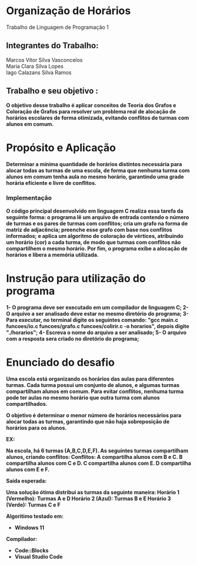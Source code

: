 # Organização de Horários
Trabalho de Linguagem de Programação 1
## Integrantes do Trabalho:
Marcos Vitor Silva Vasconcelos <br>
Maria Clara Silva Lopes <br>
Iago Calazans Silva Ramos <br>
## Trabalho e seu objetivo <b>:

O objetivo desse trabalho é aplicar conceitos de Teoria dos Grafos e Coloração de Grafos para resolver um problema real de alocação de horários escolares de forma otimizada, evitando conflitos de turmas com alunos em comum.

# Propósito e Aplicação

Determinar a mínima quantidade de horários distintos necessária para alocar todas as turmas de uma escola, de forma que nenhuma turma com alunos em comum tenha aula no mesmo horário, garantindo uma grade horária eficiente e livre de conflitos.

### Implementação 
O código principal desenvolvido em linguagem C realiza essa tarefa da seguinte forma: o programa lê um arquivo de entrada contendo o número de turmas e os pares de turmas com conflitos; cria um grafo na forma de matriz de adjacência; preenche esse grafo com base nos conflitos informados; e aplica um algoritmo de coloração de vértices, atribuindo um horário (cor) a cada turma, de modo que turmas com conflitos não compartilhem o mesmo horário. Por fim, o programa exibe a alocação de horários e libera a memória utilizada.

# Instrução para utilização do programa
1- O programa deve ser executado em um compilador de linguagem C;
2- O arquivo a ser analisado deve estar no mesmo diretório do programa;
3- Para executar, no terminal digite os seguintes comando: "gcc main.c funcoes/io.c funcoes/grafo.c funcoes/colirir.c -o horarios", depois digite "./horarios";
4- Escreva o nome do arquivo a ser analisado;
5- O arquivo com a resposta sera criado no diretório do programa;

# Enunciado do desafio

Uma escola está organizando os horários das aulas para diferentes turmas. Cada turma possui um conjunto de alunos, e algumas turmas compartilham alunos em comum. Para evitar conflitos, nenhuma turma pode ter aulas no mesmo horário que outra turma com alunos compartilhados.

O objetivo é determinar o menor número de horários necessários para alocar todas as turmas, garantindo que não haja sobreposição de horários para os alunos.

EX:

Na escola, há 6 turmas (A,B,C,D,E,F). As seguintes turmas compartilham alunos, criando conflitos:
Conflitos:
A compartilha alunos com B e C.
B compartilha alunos com C e D.
C compartilha alunos com E.
D compartilha alunos com E e F.

Saída esperada: 

Uma solução ótima distribui as turmas da seguinte maneira:
Horário 1 (Vermelho): Turmas A e D
Horário 2 (Azul): Turmas B e E
Horário 3 (Verde): Turmas C e F

Algoritimo testado em:
* Windows 11

Compilador:
* Code::Blocks
* Visual Studio Code

